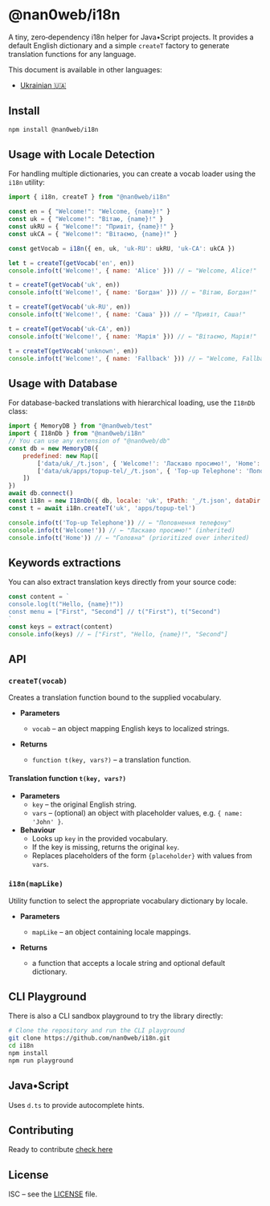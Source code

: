 # @nan0web/i18n

A tiny, zero‑dependency i18n helper for Java•Script projects.
It provides a default English dictionary and a simple `createT` factory to
generate translation functions for any language.

This document is available in other languages:
- [Ukrainian 🇺🇦](./docs/uk/README.md)

## Install
```bash
npm install @nan0web/i18n
```

## Usage with Locale Detection

For handling multiple dictionaries, you can create a vocab loader using the `i18n` utility:
```js
import { i18n, createT } from "@nan0web/i18n"

const en = { "Welcome!": "Welcome, {name}!" }
const uk = { "Welcome!": "Вітаю, {name}!" }
const ukRU = { "Welcome!": "Привіт, {name}!" }
const ukCA = { "Welcome!": "Вітаємо, {name}!" }

const getVocab = i18n({ en, uk, 'uk-RU': ukRU, 'uk-CA': ukCA })

let t = createT(getVocab('en', en))
console.info(t('Welcome!', { name: 'Alice' })) // ← "Welcome, Alice!"

t = createT(getVocab('uk', en))
console.info(t('Welcome!', { name: 'Богдан' })) // ← "Вітаю, Богдан!"

t = createT(getVocab('uk-RU', en))
console.info(t('Welcome!', { name: 'Саша' })) // ← "Привіт, Саша!"

t = createT(getVocab('uk-CA', en))
console.info(t('Welcome!', { name: 'Марія' })) // ← "Вітаємо, Марія!"

t = createT(getVocab('unknown', en))
console.info(t('Welcome!', { name: 'Fallback' })) // ← "Welcome, Fallback!"
```
## Usage with Database

For database-backed translations with hierarchical loading, use the `I18nDb` class:
```js
import { MemoryDB } from "@nan0web/test"
import { I18nDb } from "@nan0web/i18n"
// You can use any extension of "@nan0web/db"
const db = new MemoryDB({
	predefined: new Map([
		['data/uk/_/t.json', { 'Welcome!': 'Ласкаво просимо!', 'Home': 'Дім' }],
		['data/uk/apps/topup-tel/_/t.json', { 'Top-up Telephone': 'Поповнення телефону', 'Home': 'Головна' }]
	])
})
await db.connect()
const i18n = new I18nDb({ db, locale: 'uk', tPath: '_/t.json', dataDir: "data" })
const t = await i18n.createT('uk', 'apps/topup-tel')

console.info(t('Top-up Telephone')) // ← "Поповнення телефону"
console.info(t('Welcome!')) // ← "Ласкаво просимо!" (inherited)
console.info(t('Home')) // ← "Головна" (prioritized over inherited)
```
## Keywords extractions

You can also extract translation keys directly from your source code:
```js
const content = `
console.log(t("Hello, {name}!"))
const menu = ["First", "Second"] // t("First"), t("Second")
`
const keys = extract(content)
console.info(keys) // ← ["First", "Hello, {name}!", "Second"]
```
## API

### `createT(vocab)`
Creates a translation function bound to the supplied vocabulary.

* **Parameters**
  * `vocab` – an object mapping English keys to localized strings.

* **Returns**
  * `function t(key, vars?)` – a translation function.

#### Translation function `t(key, vars?)`
* **Parameters**
  * `key` – the original English string.
  * `vars` – (optional) an object with placeholder values, e.g. `{ name: 'John' }`.
* **Behaviour**
  * Looks up `key` in the provided vocabulary.
  * If the key is missing, returns the original `key`.
  * Replaces placeholders of the form `{placeholder}` with values from `vars`.

### `i18n(mapLike)`
Utility function to select the appropriate vocabulary dictionary by locale.

* **Parameters**
  * `mapLike` – an object containing locale mappings.

* **Returns**
  * a function that accepts a locale string and optional default dictionary.

## CLI Playground

There is also a CLI sandbox playground to try the library directly:
```bash
# Clone the repository and run the CLI playground
git clone https://github.com/nan0web/i18n.git
cd i18n
npm install
npm run playground
```

## Java•Script

Uses `d.ts` to provide autocomplete hints.

## Contributing

Ready to contribute [check here](./CONTRIBUTING.md)

## License

ISC – see the [LICENSE](./LICENSE) file.
